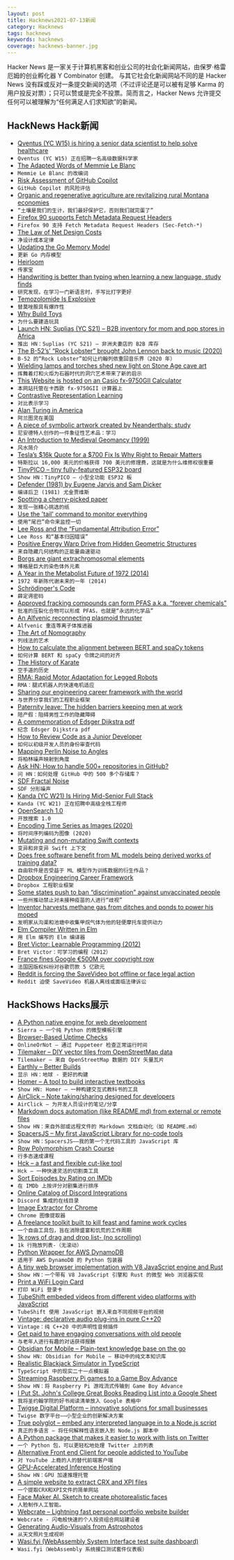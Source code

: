 ```yaml
---
layout: post
title: Hacknews2021-07-13新闻
category: Hacknews
tags: hacknews
keywords: hacknews
coverage: hacknews-banner.jpg
---
```


Hacker News 是一家关于计算机黑客和创业公司的社会化新闻网站，由保罗·格雷厄姆的创业孵化器 Y Combinator 创建。
与其它社会化新闻网站不同的是 Hacker News 没有踩或反对一条提交新闻的选项（不过评论还是可以被有足够 Karma 的用户投反对票）；只可以赞或是完全不投票。简而言之，Hacker News 允许提交任何可以被理解为“任何满足人们求知欲”的新闻。

## HackNews Hack新闻


- [Qventus (YC W15) is hiring a senior data scientist to help solve healthcare](https://jobs.lever.co/qventus/2f0ee88c-89aa-4374-b724-87bffd5a2086)
- `Qventus (YC W15) 正在招聘一名高级数据科学家`
- [The Adapted Words of Memmie Le Blanc](https://www.laphamsquarterly.org/roundtable/adapted-words-memmie-le-blanc)
- `Memmie Le Blanc 的改编词`
- [Risk Assessment of GitHub Copilot](https://gist.github.com/0xabad1dea/be18e11beb2e12433d93475d72016902)
- `GitHub Copilot 的风险评估`
- [Organic and regenerative agriculture are revitalizing rural Montana economies](https://montanafreepress.org/2021/07/06/regenerative-agriculture-evitalizing-rural-montana-economies/)
- `“土壤是我们的生计，我们最好保护它，否则我们就完蛋了”`
- [Firefox 90 supports Fetch Metadata Request Headers](https://blog.mozilla.org/security/2021/07/12/firefox-90-supports-fetch-metadata-request-headers/)
- `Firefox 90 支持 Fetch Metadata Request Headers (Sec-Fetch-*)`
- [The Law of Net Design Costs](https://software.rajivprab.com/2021/07/11/the-law-of-net-design-costs/)
- `净设计成本定律`
- [Updating the Go Memory Model](https://research.swtch.com/gomm)
- `更新 Go 内存模型`
- [Heirloom](https://silashouseblog.blogspot.com/2021/06/heirloom.html)
- `传家宝`
- [Handwriting is better than typing when learning a new language, study finds](https://www.sciencealert.com/handwriting-is-better-than-typing-when-learning-to-read-study-finds)
- `研究发现，在学习一门新语言时，手写比打字更好`
- [Temozolomide Is Explosive](https://blogs.sciencemag.org/pipeline/archives/2021/07/12/temozolimide-is-explosive)
- `替莫唑胺具有爆炸性`
- [Why Build Toys](https://blog.aaronkharris.com/why-build-toys)
- `为什么要建造玩具`
- [Launch HN: Suplias (YC S21) – B2B inventory for mom and pop stores in Africa](item?id=27812565)
- `推出 HN：Suplias (YC S21) – 非洲夫妻店的 B2B 库存`
- [The B-52’s’ “Rock Lobster” brought John Lennon back to music (2020)](https://ultimateclassicrock.com/john-lennon-rock-lobster-b-52s/)
- `B-52 的“Rock Lobster”如何让约翰列侬重回音乐界（2020 年）`
- [Wielding lamps and torches shed new light on Stone Age cave art](https://www.sciencenews.org/article/stone-age-cave-art-lighting-torch-lamp)
- `挥舞着灯和火炬为石器时代的洞穴艺术带来了新的启示`
- [This Website is hosted on an Casio fx-9750GII Calculator](http://fxip.as203478.net/)
- `本网站托管在卡西欧 fx-9750GII 计算器上`
- [Contrastive Representation Learning](https://lilianweng.github.io/lil-log/2021/05/31/contrastive-representation-learning.html)
- `对比表示学习`
- [Alan Turing in America](https://www.privatdozent.co/p/alan-turing-in-america-221)
- `阿兰图灵在美国`
- [A piece of symbolic artwork created by Neanderthals: study](https://www.livescience.com/neanderthal-symbolic-carving-germany.html)
- `尼安德特人创作的一件象征性艺术品：学习`
- [An Introduction to Medieval Geomancy (1999)](http://www.princeton.edu/~ezb/geomancy/geohome.html)
- `风水简介`
- [Tesla’s $16k Quote for a $700 Fix Is Why Right to Repair Matters](https://www.thedrive.com/news/41493/teslas-16000-quote-for-a-700-fix-is-why-right-to-repair-matters)
- `特斯拉以 16,000 美元的价格获得 700 美元的修理费，这就是为什么维修权很重要`
- [TinyPICO – tiny fully-featured ESP32 board](https://www.tinypico.com/)
- `Show HN：TinyPICO – 小型全功能 ESP32 板`
- [Defender (1981) by Eugene Jarvis and Sam Dicker](https://github.com/mwenge/defender)
- `编译后卫 (1981) 尤金贾维斯`
- [Spotting a cherry-picked paper](https://www.notion.so/Spotting-a-cherry-picked-paper-19a91d062ef8481b964895a7a43c8429)
- `发现一张精心挑选的纸`
- [Use the 'tail' command to monitor everything](https://blog.robertelder.org/intro-to-tail-command/)
- `使用“尾巴”命令来监控一切`
- [Lee Ross and the “Fundamental Attribution Error”](https://nonzero.substack.com/p/ode-to-a-world-saving-idea-f4b)
- `Lee Ross 和“基本归因错误”`
- [Positive Energy Warp Drive from Hidden Geometric Structures](https://arxiv.org/abs/2104.06488)
- `来自隐藏几何结构的正能量曲速驱动`
- [Borgs are giant extrachromosomal elements](https://www.biorxiv.org/content/10.1101/2021.07.10.451761v1?rss=1)
- `博格是巨大的染色体外元素`
- [A Year in the Metabolist Future of 1972 (2014)](https://failedarchitecture.com/2014/06/a-year-in-the-metabolist-future-of-1972/)
- `1972 年新陈代谢未来的一年 (2014)`
- [Schrödinger's Code](https://queue.acm.org/detail.cfm?id=3468263)
- `薛定谔密码`
- [Approved fracking compounds can form PFAS a.k.a. “forever chemicals”](https://www.nytimes.com/2021/07/12/climate/epa-pfas-fracking-forever-chemicals.html)
- `批准的压裂化合物可以形成 PFAS，也就是“永远的化学品”`
- [An Alfvenic reconnecting plasmoid thruster](https://www.cambridge.org/core/journals/journal-of-plasma-physics/article/an-alfvenic-reconnecting-plasmoid-thruster/F296E45CC504E8FF2586EA79117E2514)
- `Alfvenic 重连等离子体推进器`
- [The Art of Nomography](https://kartsci.org/kocomu/computer-history/the-art-of-nomography/)
- `列线法的艺术`
- [How to calculate the alignment between BERT and spaCy tokens](https://gist.github.com/tamuhey/af6cbb44a703423556c32798e1e1b704)
- `如何计算 BERT 和 spaCy 令牌之间的对齐`
- [The History of Karate](https://www.smithsonianmag.com/arts-culture/centuries-old-sport-karate-history-olympics-180977941/)
- `空手道的历史`
- [RMA: Rapid Motor Adaptation for Legged Robots](https://ashish-kmr.github.io/rma-legged-robots/)
- `RMA：腿式机器人的快速电机适应`
- [Sharing our engineering career framework with the world](https://dropbox.tech/infrastructure/sharing-our-engineering-career-framework-with-the-world)
- `与世界分享我们的工程职业框架`
- [Paternity leave: The hidden barriers keeping men at work](https://www.bbc.com/worklife/article/20210712-paternity-leave-the-hidden-barriers-keeping-men-at-work)
- `陪产假：阻碍男性工作的隐藏障碍`
- [A commemoration of Edsger Dijkstra pdf](https://www.cs.utexas.edu/users/EWD/commemoration/EWD-commemoration-2021.pdf)
- `纪念 Edsger Dijkstra pdf`
- [How to Review Code as a Junior Developer](https://medium.com/pinterest-engineering/how-to-review-code-as-a-junior-developer-10ffb7846958)
- `如何以初级开发人员的身份审查代码`
- [Mapping Perlin Noise to Angles](https://www.bit-101.com/blog/2021/07/mapping-perlin-noise-to-angles/)
- `将柏林噪声映射到角度`
- [Ask HN: How to handle 500+ repositories in GitHub?](item?id=27809110)
- `问 HN：如何处理 GitHub 中的 500 多个存储库？`
- [SDF Fractal Noise](http://iquilezles.org/www/articles/fbmsdf/fbmsdf.htm)
- `SDF 分形噪声`
- [Kanda (YC W21) Is Hiring Mid-Senior Full Stack](https://www.ycombinator.com/companies/kanda/jobs/CsUJY4L-full-stack-engineer-with-bias-towards-front-end-work)
- `Kanda (YC W21) 正在招聘中高级全栈工程师`
- [OpenSearch 1.0](https://opensearch.org/blog/updates/2021/07/opensearch-general-availability-announcement/)
- `开放搜索 1.0`
- [Encoding Time Series as Images (2020)](https://medium.com/analytics-vidhya/encoding-time-series-as-images-b043becbdbf3)
- `将时间序列编码为图像 (2020)`
- [Mutating and non-mutating Swift contexts](https://www.swiftbysundell.com/articles/mutating-and-nonmutating-swift-contexts/)
- `变异和非变异 Swift 上下文`
- [Does free software benefit from ML models being derived works of training data?](https://mjg59.dreamwidth.org/57615.html)
- `自由软件是否受益于 ML 模型作为训练数据的衍生作品？`
- [Dropbox Engineering Career Framework](https://dropbox.github.io/dbx-career-framework/)
- `Dropbox 工程职业框架`
- [Some states push to ban “discrimination” against unvaccinated people](https://www.axios.com/republicans-coronavirus-vaccines-discrimination-law-states-533503fb-fa83-43d0-bd51-2d614483d241.html)
- `一些州推动禁止对未接种疫苗的人进行“歧视”`
- [Inventor harvests methane gas from ditches and ponds to power his moped](https://www.notechmagazine.com/2021/07/inventor-harvests-methane-gas-from-ditches-and-ponds-to-power-his-moped.html)
- `发明家从沟渠和池塘中收集甲烷气体为他的轻便摩托车提供动力`
- [Elm Compiler Written in Elm](https://github.com/elm-in-elm/compiler)
- `用 Elm 编写的 Elm 编译器`
- [Bret Victor: Learnable Programming (2012)](http://worrydream.com/LearnableProgramming/)
- `Bret Victor：可学习的编程（2012）`
- [France fines Google €500M over copyright row](https://www.reuters.com/technology/france-fines-google-500-mln-over-copyright-row-2021-07-13/)
- `法国因版权纠纷对谷歌罚款 5 亿欧元`
- [Reddit is forcing the SaveVideo bot offline or face legal action](https://np.reddit.com/user/SaveVideo/comments/oimo6y/the_end_is_nigh/)
- `Reddit 迫使 SaveVideo 机器人离线或面临法律诉讼`


## HackShows Hacks展示

- [ A Python native engine for web development](https://github.com/BrainStormYourWayIn/sierra)
- `Sierra – 一个纯 Python 的微型模板引擎`
- [ Browser-Based Uptime Checks](https://onlineornot.com/browser-checks)
- `OnlineOrNot – 通过 Puppeteer 检查正常运行时间`
- [ Tilemaker – DIY vector tiles from OpenStreetMap data](https://tilemaker.org)
- `Tilemaker – 来自 OpenStreetMap 数据的 DIY 矢量瓦片`
- [ Earthly – Better Builds](https://earthly.dev/)
- `显示 HN：地球 - 更好的构建`
- [ Homer – A tool to build interactive textbooks](https://usehomer.app)
- `Show HN: Homer – 一种构建交互式教科书的工具`
- [ AirClick – Note taking/sharing designed for developers](https://airclick.io)
- `AirClick – 为开发人员设计的笔记/分享`
- [ Markdown docs automation (like README.md) from external or remote files](https://github.com/dineshsonachalam/markdown-autodocs)
- `Show HN：来自外部或远程文件的 Markdown 文档自动化（如 README.md）`
- [ SpacersJS – My first JavaScript Library for no-code tools](https://github.com/actuallyakash/spacers)
- `Show HN：SpacersJS——我的第一个无代码工具的 JavaScript 库`
- [ Row Polymorphism Crash Course](https://ahnfelt.medium.com/row-polymorphism-crash-course-587f1e7b7c47)
- `行多态速成课程`
- [ Hck – a fast and flexible cut-like tool](https://github.com/sstadick/hck)
- `Hck – 一种快速灵活的切割类工具`
- [ Sort Episodes by Rating on IMDb](https://github.com/JesseDrain/IMDb-Sort-Episodes-By-Rating)
- `在 IMDb 上按评分对剧集进行排序`
- [ Online Catalog of Discord Integrations](https://to-discord.com)
- `Discord 集成的在线目录`
- [ Image Extractor for Chrome](https://chrome.google.com/webstore/detail/image-extractor/ppbbnicomlpilfkohhknjdkndelfncjl)
- `Chrome 图像提取器`
- [ A freelance toolkit built to kill feast and famine work cycles](https://fuelance.xyz/)
- `一个自由工具包，旨在消除盛宴和饥荒的工作周期`
- [ 1k rows of drag and drop list- (no scrolling)](https://www.dflex.dev/demo/lists/extended/)
- `1k 行拖放列表-（无滚动）`
- [ Python Wrapper for AWS DynamoDB](https://github.com/dineshsonachalam/lucid-dynamodb)
- `适用于 AWS DynamoDB 的 Python 包装器`
- [ A tiny web browser implementation with V8 JavaScript engine and Rust](https://github.com/lmt-swallow/puppy-browser/)
- `Show HN：一个带有 V8 JavaScript 引擎和 Rust 的微型 Web 浏览器实现`
- [ Print a WiFi Login Card](https://wificard.io/)
- `打印 WiFi 登录卡`
- [ TubeShift embeded videos from different video platforms with JavaScript](https://github.com/altfinder/tubeshift-extension/blob/current/js/tubeshift-api-experiment.js)
- `TubeShift 使用 JavaScript 嵌入来自不同视频平台的视频`
- [ Vintage: declarative audio plug-ins in pure C++20](https://github.com/jcelerier/vintage)
- `Vintage：纯 C++20 中的声明性音频插件`
- [ Get paid to have engaging conversations with old people](https://silverdial.org)
- `与老年人进行有趣的对话获得报酬`
- [ Obsidian for Mobile – Plain-text knowledge base on the go](https://obsidian.md/mobile)
- `Show HN: Obsidian for Mobile – 移动中的纯文本知识库`
- [ Realistic Blackjack Simulator in TypeScript](https://github.com/mhluska/blackjack-simulator)
- `TypeScript 中的现实二十一点模拟器`
- [ Streaming Raspberry Pi games to a Game Boy Advance](https://github.com/rodri042/gba-remote-play)
- `Show HN：将 Raspberry Pi 游戏流式传输到 Game Boy Advance`
- [ I Put St. John's College Great Books Reading List into a Google Sheet](https://docs.google.com/spreadsheets/d/1L5PdZduQaFVQi_uY3x2lwbTyfmJwWeuO7Gf_zANGSG0/edit#gid=0)
- `我将圣约翰学院的好书阅读清单放入 Google 表格中`
- [ Twigse Digital Platform – innovative solutions for small businesses](https://twigse.com)
- `Twigse 数字平台——小型企业的创新解决方案`
- [ True polyglot – embed any interpreted language in to a Node.js script](https://www.npmjs.com/package/polyglot-tag)
- `真正的多语言 – 将任何解释性语言嵌入到 Node.js 脚本中`
- [ A Python package that makes it easier to work with lists on Twitter](https://github.com/shijithpk/twitter_list_mgmt)
- `一个 Python 包，可以更轻松地处理 Twitter 上的列表`
- [ Alternative Front end Client for people addicted to YouTube](https://github.com/Nassim-Saboundji/FollowOnly-for-YouTube)
- `对 YouTube 上瘾的人的替代前端客户端`
- [ GPU-Accelerated Inference Hosting](https://inferrd.com/?gpu)
- `Show HN：GPU 加速推理托管`
- [ A simple website to extract CRX and XPI files](https://www.crxextract.com/)
- `一个提取CRX和XPI文件的简单网站`
- [ Face Maker AI. Sketch to create photorealistic faces](https://massless.io/tool/face-maker-ai/)
- `人脸制作人工智能。`
- [ Webcrate – Lightning fast personal portfolio website builder](https://webcrate.co)
- `Webcrate - 闪电般快速的个人投资组合网站建设者`
- [ Generating Audio-Visuals from Astrophotos](https://www.astrumnft.art/process.html)
- `从天文照片生成视听`
- [ Wasi.fyi (WebAssembly System Interface test suite dashboard)](https://wasi.fyi)
- `Wasi.fyi（WebAssembly 系统接口测试套件仪表板）`

